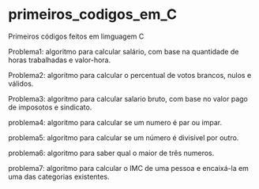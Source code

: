 # primeiros_codigos_em_C
Primeiros códigos feitos em limguagem C

Problema1: algoritmo para calcular salário, com base na quantidade de horas trabalhadas e valor-hora.

Problema2:  algoritmo para calcular o percentual de votos brancos, nulos e válidos.

Problema3: algoritmo para calcular salario bruto, com base no valor pago de imposotos e sindicato.

problema4: algoritmo para calcular se um numero é par ou impar.

problema5: algoritmo para calcular se um número é divisível por outro.

problema6: algoritmo para saber qual o maior de três numeros.

problema7: algoritmo para calcular o IMC de uma pessoa e encaixá-la em uma das categorias existentes.
